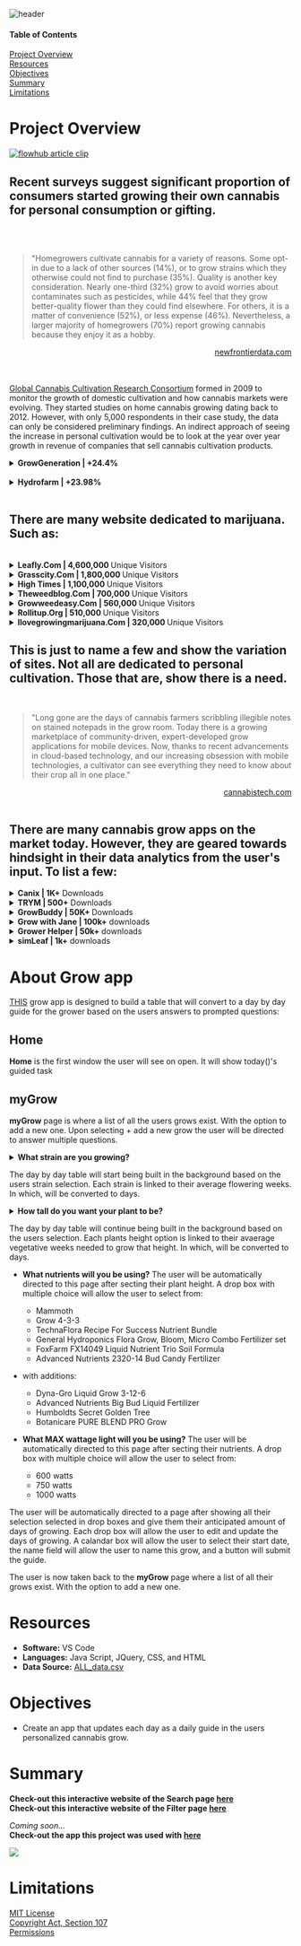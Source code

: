 ![header](/pics/header.png)
 
#### Table of Contents  

[Project Overview](#project-overview)  
[Resources](#resources)  
[Objectives](#objectives)  
[Summary](#summary)  
[Limitations](#limitations)  
  
# Project Overview
[![flowhub article clip](pics/news.gif)](https://flowhub.com/cannabis-industry-statistics)
## Recent surveys suggest significant proportion of consumers started growing their own cannabis for personal consumption or gifting.  
<br>
<br>  

>"Homegrowers cultivate cannabis for a variety of reasons. Some opt-in due to a lack of other sources (14%), or to grow strains which they otherwise could not find to purchase (35%). Quality is another key consideration. Nearly one-third (32%) grow to avoid worries about contaminates such as pesticides, while 44% feel that they grow better-quality flower than they could find elsewhere. For others, it is a matter of convenience (52%), or less expense (46%). Nevertheless, a larger majority of homegrowers (70%) report growing cannabis because they enjoy it as a hobby.  

<div style="text-align: right" ><a href="https://newfrontierdata.com/cannabis-insights/for-many-cannabis-consumers-home-is-where-the-grow-is/">newfrontierdata.com</a></div>
<br>
<br>

[Global Cannabis Cultivation Research Consortium](https://worldwideweed.nl/about/) formed in 2009 to monitor the growth of domestic cultivation and how cannabis markets were evolving. They started studies on home cannabis growing dating back to 2012. However, with only 5,000 respondents in their case study, the data can only be considered preliminary findings. An indirect approach of seeing the increase in personal cultivation would be to look at the year over year growth in revenue of companies that sell cannabis cultivation products. 
<br>  
<details>
<summary><b>GrowGeneration  | +24.4%  </b></summary>
<!--more info-->

**GrowGeneration** carries and sells thousands of products, including organic nutrients and soils, advanced lighting technology and state of the art hydroponic equipment to be used indoors and outdoors by commercial and home growers. **GrowGeneration Corp. ICR, Inc.**'s full year revenue estimated between $420 million to $422 million, an increase of 118% over prior year. Same-store-sales up 24.4% for full year 2021.   
</details>  
<br>
<details>
<summary><b>Hydrofarm  | +23.98% </b></summary>
<!--more info-->

**Hydrofarm** is a leading manufacturer and distributor of branded hydroponics equipment and supplies for controlled environment agriculture, including grow lights, climate control solutions, grow media and nutrients, as well as broad portfolio of innovative and proprietary branded products. As of Q2 2022, **HYDROFARM HOLDINGS GROUP**'s revenue has grown 23.98% year over year.    
</details>
<br>  

## There are many website dedicated to marijuana. Such as:
<br>
<details>
<summary><b>Leafly.Com  | 4,600,000 </b> Unique Visitors</summary>
<!--more info-->

**[Leafly.Com](https://www.leafly.com/)** is the world's most trusted destination to discover cannabis products and order them from legal, licensed retailers.  
</details>  
  
<details>
<summary><b>Grasscity.Com  | 1,800,000 </b> Unique Visitors</summary>
<!--more info-->  

**[Grasscity.Com](https://www.grasscity.com/)** is a leading online smoke shop that offers the largest range of bongs, dab rigs, water pipes, glass pipes, bubblers, vaporizers and accessories.    
</details> 
 
<details>
<summary><b>High Times  | 1,100,000 </b> Unique Visitors</summary>
<!--more info-->  

**[Hightimes.Com](https://hightimes.com/)** is an online magazine that delivers news and updates about cannabis, from cultivation and legalization, to entertainment and culture.  
</details>  

<details>
<summary><b>Theweedblog.Com  | 700,000 </b> Unique Visitors</summary>
<!--more info-->  

 **[Theweedblog.Com](https://theweedblog.com/)** is a source of important marijuana-related information.  
</details>  

<details>
<summary><b>Growweedeasy.Com  | 560,000 </b> Unique Visitors</summary>
<!--more info-->  

**[Growweedeasy.Com](https://www.growweedeasy.com/)** will show you how easy it is to grow your own marijuana at home, with as little time and effort as possible. If you want to start growing cannabis indoors for the first time, or if you’re already a pro grower and want to improve your current cannabis growing skill.   
</details>  

<details>
<summary><b>Rollitup.Org  | 510,000 </b> Unique Visitors</summary>
<!--more info-->  

**[Rollitup.Org](https://rollitup.org/)** has Marijuana Growing and Cannabis Cultivation resources, Marijuana seeds, and thousands of articles for growing cannabis.    
</details>

<details>
<summary><b>Ilovegrowingmarijuana.Com  | 320,000 </b> Unique Visitors</summary>
<!--more info-->  

**[Ilovegrowingmarijuana.Com](https://www.ilovegrowingmarijuana.com/)** ia a source on how to grow marijuana by Robert Bergman, Amsterdam. With guides and helpful experts.    
</details>  

## This is just to name a few and show the variation of sites. Not all are dedicated to personal cultivation. Those that are, show there is a need.  
<br>

>"Long gone are the days of cannabis farmers scribbling illegible notes on stained notepads in the grow room. Today there is a growing marketplace of community-driven, expert-developed grow applications for mobile devices. Now, thanks to recent advancements in cloud-based technology, and our increasing obsession with mobile technologies, a cultivator can see everything they need to know about their crop all in one place."  

<div style="text-align: right" ><a href="https://www.cannabistech.com/articles/smart-grow-apps-cannabis-weed/">cannabistech.com</a></div>  
<br>  

## There are many cannabis grow apps on the market today. However, they are geared towards hindsight in their data analytics from the user's input. To list a few:
<details>
<summary><b>Canix | 1K+</b> Downloads</summary>
<!--All you need is a blank line-->

**Canix** provides a mobile data entry solution that allows employees to enter data at the point of action. The Canix platform includes cultivation and manufacturing workflows, CRM & sales, scanning & RFID, labeling, reporting, and more. Cultivators can use Canix to track inventory, monitor compliance, and run reports.
</details> 

<details>
<summary><b>TRYM  | 500+</b> Downloads</summary>
<!--All you need is a blank line-->

**TRYM** offers a mobile SAAS platform to boost efficiency, stay in compliance, and monitor climate and root zone conditions. Additionally, the software offers team management, METRC reporting, plant tracking and task management.
</details>  

<details>
<summary><b>GrowBuddy | 50K+ </b>Downloads</summary>
<!--more info-->

**GrowBuddy** is an application simple enough for hobbyists to use but packed full of valuable features that even commercial operations would reap benefits from. The app strives to be a comprehensive database, capable of logging all relevant grow data to help you learn from your mistakes and compare against other strains and other crops. 
</details>   

<details>
<summary><b>Grow with Jane | 100k+</b> downloads</summary>
<!--more info-->

**Jane** focuses on providing newbie growers with guidance, grow logs and scheduling tools for their small operations. 
</details> 

<details>
<summary><b>Grower Helper | 50k+</b> downloads</summary>
<!--more info-->

**Grower Helper** is a tool that can be used to help cannabis growers keep track of their grow ops. You can register your plants, fertilizers, and sprays, add photos to keep track of progress, set task reminders, track environmental conditions, and even log information about your end products such as extracts. 
</details> 

<details>
<summary><b>simLeaf | 1k+</b> downloads</summary>
<!--more info-->

**simLeaf** allows users to practice growing weed virtually from their phone or tablet. The platform is actually quite sophisticated, as you must manage light, temperature, humidity, water levels, nutrients, and pH levels throughout the growing stages. simLeaf also provides useful tips and educational information to help you along the way. 
</details> 



# About Grow app

[THIS]() grow app is designed to build a table that will convert to a day by day guide for the grower based on the users answers to prompted questions:  

## Home  
**Home** is the first window the user will see on open. It will show today()'s guided task  

## myGrow 

**myGrow** page is where a list of all the users grows exist. With the option to add a new one. Upon selecting + add a new grow the user will be directed to answer multiple questions.

<details>
<summary><b>What strain are you growing?</b></summary>
<!--more info-->

**Search** page | **Filter** page  
The User will be taken to a search page that allows them to filter search through a list of 2,792 strains and select their strain. If the user is uncertain of what they want to grow, there is a filter search available to allow them to sort by Indica, Sativa, or Hybrid. This filter table, also, allows the user to sort accending and/or decending order on each header: Strain, THC, CBD, Indica, Sativa, Hybrid.   
</details> 

The day by day table will start being built in the background based on the users strain selection. Each strain is linked to their average flowering weeks. In which, will be converted to days.  

<details>
<summary><b>How tall do you want your plant to be?</b></summary>
<!--more info-->

**Tall** page  
The user will be automatically directed to this page after secting their strain. A drop box with multiple choice will allow the user to select from 1-12 feet tall.  
</details> 

The day by day table will continue being built in the background based on the users selection. Each plants height option is linked to their avaerage vegetative weeks needed to grow that height. In which, will be converted to days.  

- **What nutrients will you be using?** The user will be automatically directed to this page after secting their plant height. A drop box with multiple choice will allow the user to select from:  
    - Mammoth 
    - Grow 4-3-3 
    - TechnaFlora Recipe For Success Nutrient Bundle  
    - General Hydroponics Flora Grow, Bloom, Micro Combo Fertilizer set 
    - FoxFarm FX14049 Liquid Nutrient Trio Soil Formula  
    - Advanced Nutrients 2320-14 Bud Candy Fertilizer  

- with additions:  
    - Dyna-Gro Liquid Grow 3-12-6  
    - Advanced Nutrients Big Bud Liquid Fertilizer 
    - Humboldts Secret Golden Tree
    - Botanicare PURE BLEND PRO Grow  

- **What MAX wattage light will you be using?** The user will be automatically directed to this page after secting their nutrients. A drop box with multiple choice will allow the user to select from:  

    - 600 watts
    - 750 watts
    - 1000 watts  

The user will be automatically directed to a page after showing all their selection selected in drop boxes and give them their anticipated amount of days of growing. Each drop box will allow the user to edit and update the days of growing. A calandar box will allow the user to select their start date, the name field will allow the user to name this grow, and a button will submit the guide.  

The user is now taken back to the **myGrow** page where a list of all their grows exist. With the option to add a new one.  

# Resources  
- **Software:** VS Code   
- **Languages:** Java Script, JQuery, CSS, and HTML  
- **Data Source:** [ALL_data.csv](https://raw.githubusercontent.com/Shannon-Goddard/grow_data/main/Resources/csv/ALL_data.csv)    

# Objectives  
- Create an app that updates each day as a daily guide in the users personalized cannabis grow.   

# Summary
**Check-out this interactive website of the Search page [here](https://shannon-goddard.github.io/grow_search/)**  
**Check-out this interactive website of the Filter page [here](https://shannon-goddard.github.io/grow_filter/)**   

*Coming soon...*  
**Check-out the app this project was used with [here]()**

![](/pics/gif.gif)  

# Limitations  
[MIT License](https://github.com/Shannon-Goddard/grow_search/blob/main/LICENSE)  
[Copyright Act, Section 107](/resources/copyrightact.md)  
[Permissions](/resources/permission.png) 
